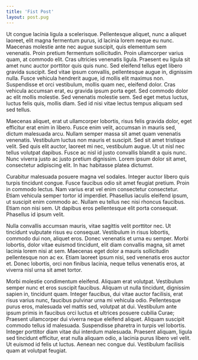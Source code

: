 ```yaml
---
title: 'Fist Post'
layout: post.pug
---
```

Ut congue lacinia ligula a scelerisque. Pellentesque aliquet, nunc a aliquet laoreet, elit magna fermentum purus, id lacinia lorem neque eu nunc. Maecenas molestie ante nec augue suscipit, quis elementum sem venenatis. Proin pretium fermentum sollicitudin. Proin ullamcorper varius quam, at commodo elit. Cras ultricies venenatis ligula. Praesent eu ligula sit amet nunc auctor porttitor quis quis nunc. Sed eleifend tellus eget libero gravida suscipit. Sed vitae ipsum convallis, pellentesque augue in, dignissim nulla. Fusce vehicula hendrerit augue, id mollis elit maximus non. Suspendisse et orci vestibulum, mollis quam nec, eleifend dolor. Cras vehicula accumsan erat, eu gravida ipsum porta eget. Sed commodo dolor ac elit mollis molestie. Sed venenatis molestie sem. Sed eget metus luctus, luctus felis quis, mollis diam. Sed id nisi vitae lectus tempus aliquam sed sed tellus.

Maecenas aliquet, erat ut ullamcorper lobortis, risus felis gravida dolor, eget efficitur erat enim in libero. Fusce enim velit, accumsan in mauris sed, dictum malesuada arcu. Nullam semper massa sit amet quam venenatis venenatis. Vestibulum luctus non mauris et suscipit. Sed sit amet tristique velit. Sed quis elit auctor, laoreet mi nec, vestibulum augue. Ut ut nisl nec tellus volutpat dapibus. Fusce ac nisl id justo convallis blandit a quis nunc. Nunc viverra justo ac justo pretium dignissim. Lorem ipsum dolor sit amet, consectetur adipiscing elit. In hac habitasse platea dictumst.

Curabitur malesuada posuere magna vel sodales. Integer auctor libero quis turpis tincidunt congue. Fusce faucibus odio sit amet feugiat pretium. Proin in commodo lectus. Nam varius erat vel enim consectetur consectetur. Etiam vehicula semper tortor id imperdiet. Phasellus iaculis eleifend ipsum, ut suscipit enim commodo ac. Nullam eu tellus nec nisi rhoncus faucibus. Etiam non nisi sem. Ut dapibus eros pellentesque elit porta consequat. Phasellus id ipsum velit.

Nulla convallis accumsan mauris, vitae sagittis velit porttitor nec. Ut tincidunt vulputate risus eu consequat. Vestibulum in risus lobortis, commodo dui non, aliquet eros. Donec venenatis et urna eu semper. Morbi lobortis, dolor vitae euismod tincidunt, elit diam convallis magna, sit amet lacinia lorem nisi at sem. Maecenas eget dolor a mauris sollicitudin pellentesque non ac ex. Etiam laoreet ipsum nisi, sed venenatis eros auctor et. Donec lobortis, orci non finibus lacinia, neque tellus venenatis eros, at viverra nisl urna sit amet tortor.

Morbi molestie condimentum eleifend. Aliquam erat volutpat. Vestibulum semper nunc et eros suscipit faucibus. Aliquam ut nulla tincidunt, dignissim sapien in, tincidunt quam. Integer faucibus, dui vitae auctor facilisis, erat risus varius nunc, faucibus pulvinar urna mi vehicula odio. Pellentesque purus eros, malesuada vel mattis sed, volutpat at dui. Vestibulum ante ipsum primis in faucibus orci luctus et ultrices posuere cubilia Curae; Praesent ullamcorper dui viverra neque eleifend aliquet. Aliquam suscipit commodo tellus id malesuada. Suspendisse pharetra in turpis vel lobortis. Integer porttitor diam vitae dui interdum malesuada. Praesent aliquam, ligula sed tincidunt efficitur, erat nulla aliquam odio, a lacinia purus libero vel velit. Ut euismod id felis ut luctus. Aenean nec congue dui. Vestibulum facilisis quam at volutpat feugiat.
